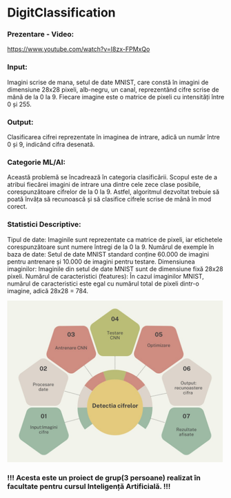 # DigitClassification

### Prezentare - Video:
https://www.youtube.com/watch?v=I8zx-FPMxQo

### Input:  
Imagini scrise de mana, setul de date MNIST, care constă în imagini de dimensiune 28x28 pixeli, alb-negru, un canal, reprezentând cifre scrise
de mână de la 0 la 9. Fiecare imagine este o matrice de pixeli cu intensități între 0 și 255.

### Output:
Clasificarea cifrei reprezentate în imaginea de intrare, adică un număr între 0 și 9, indicând cifra desenată.

### Categorie ML/AI:
Această problemă se încadrează în categoria clasificării.
Scopul este de a atribui fiecărei imagini de intrare una dintre cele zece clase posibile,
corespunzătoare cifrelor de la 0 la 9. Astfel, algoritmul dezvoltat trebuie să poată învăța
să recunoască și să clasifice cifrele scrise de mână în mod corect.

### Statistici Descriptive:
Tipul de date: Imaginile sunt reprezentate ca matrice de pixeli, iar etichetele corespunzătoare sunt numere întregi de la 0 la 9.
Numărul de exemple în baza de date: Setul de date MNIST standard conține 60.000 de imagini pentru antrenare și 10.000 de imagini pentru testare.
Dimensiunea imaginilor: Imaginile din setul de date MNIST sunt de dimensiune fixă 28x28 pixeli.
Numărul de caracteristici (features): În cazul imaginilor MNIST, numărul de caracteristici este egal cu numărul total de pixeli dintr-o imagine, adică 28x28 = 784.

<picture>
  <img alt="Error" src="https://github.com/andrea-muresan/DigitClassification/blob/main/diagrama.jpeg" width="500">
</picture>

### !!! Acesta este un proiect de grup(3 persoane) realizat în facultate pentru cursul Inteligență Artificială. !!! 
